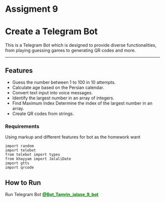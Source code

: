 
# Assigment 9

# Create a Telegram Bot

This is a   Telegram Bot   which is designed to provide diverse functionalities, from playing guessing games to generating QR codes and more.

---

## Features
-  Guess the number between 1 to 100 in 10 attempts.
-  Calculate age based on the Persian calendar.
-  Convert text input into voice messages.
-  Identify the largest number in an array of integers.
-  Find Maximum Index Determine the index of the largest number in an array.
- Create QR codes from strings.

### Requirements
Using markup and different features for bot as the homework want

```
import random
import telebot
from telebot import types
from khayyam import JalaliDate
import gtts
import qrcode
```

## How to Run

Run Telegram Bot <font color="green"><u><b> @Bot_Tamrin_jalase_9_bot </font></b></u>